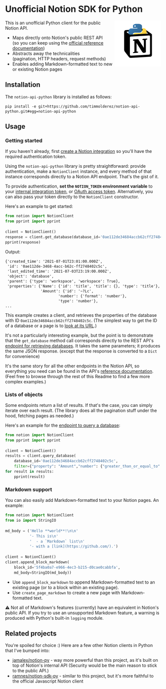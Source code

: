 # Unofficial Notion SDK for Python
<img align=right src="https://raw.githubusercontent.com/timmolderez/notion-api-python/main/icon.png" />

This is an unofficial Python client for the public Notion API.

- Maps directly onto Notion's public REST API<br />(so you can keep using the [official reference documentation](https://developers.notion.com/reference))
- Abstracts away the technicalities<br />(pagination, HTTP headers, request methods)
- Enables adding Markdown-formatted text to new or existing Notion pages

## Installation

The `notion-api-python` library is installed as follows:
```
pip install -e git+https://github.com/timmolderez/notion-api-python.git#egg=notion-api-python
```

## Usage

### Getting started

If you haven't already, first [create a Notion integration](https://developers.notion.com/docs/getting-started) so you'll have the required authentication token.

Using the `notion-api-python` library is pretty straightforward: provide authentication, make a `NotionClient` instance, and every method of that instance corresponds directly to a Notion API endpoint. That's the gist of it.

To provide authentication, **set the `NOTION_TOKEN` environment variable** to your [internal integration token](https://www.notion.so/my-integrations), or [OAuth access token](https://www.notion.so/my-integrations). Alternatively, you can also pass your token directly to the `NotionClient` constructor.

Here's an example to get started:
```python
from notion import NotionClient
from pprint import pprint
 
client = NotionClient()
response = client.get_database(database_id='0ae112de34684accb62cff2748402c5c')
pprint(response)
```

Output:
```
{'created_time': '2021-07-01T23:01:00.000Z',
 'id': '0ae112de-3468-4acc-b62c-ff2748402c5c',
 'last_edited_time': '2021-07-03T23:19:00.000Z',
 'object': 'database',
 'parent': {'type': 'workspace', 'workspace': True},
 'properties': {'Name': {'id': 'title', 'title': {}, 'type': 'title'},
                'Amount': {'id': '~?Lc',
                        'number': {'format': 'number'},
                        'type': 'number'},
...
```

This example creates a client, and retrieves the properties of the database with ID `0ae112de34684accb62cff2748402c5c`. (The simplest way to get the ID of a database or a page is to [look at its URL](https://stackoverflow.com/questions/67728038/where-to-find-database-id-for-my-database-in-notion).)

It's not a particularly interesting example, but the point is to demonstrate that the `get_database` method call corresponds directly to the REST API's [endpoint for retrieving databases](https://developers.notion.com/reference/get-database). It takes the same parameters; it produces the same JSON response. (except that the response is converted to a `Dict` for convenience)

It's the same story for all the other endpoints in the Notion API, so everything you need can be found in the API's [reference documentation](https://developers.notion.com/reference). (Feel free to browse through the rest of this Readme to find a few more complex examples.)

### Lists of objects

Some endpoints return a list of results. If that's the case, you can simply iterate over each result. (The library does all the pagination stuff under the hood, fetching pages as needed.)

Here's an example for the [endpoint to query a database](https://developers.notion.com/reference/post-database-query):

```python
from notion import NotionClient
from pprint import pprint

client = NotionClient()
results = client.query_database(
    database_id='0ae112de34684accb62cff2748402c5c',
    filter={"property": "Amount","number": {"greater_than_or_equal_to": 3}})
for result in results:
    pprint(result)
```

### Markdown support

You can also easily add Markdown-formatted text to your Notion pages. An example:

```python
from notion import NotionClient
from io import StringIO

md_body = ('Hello **world**!\n\n'
           '- This is\n'
           '  - a `Markdown` list\n'
           '- with a [link](https://github.com/).')

client = NotionClient()
client.append_block_markdown(
    block_id='5f4ba0a7-e966-4ec3-b215-d0cae0cabbfa',
    md_body=StringIO(md_body))
```

- Use `append_block_markdown` to append Markdown-formatted text to an existing page (or to a block within an existing page).
- Use `create_page_markdown` to create a new page with Markdown-formatted text.

⚠ Not all of Markdown's features (currently) have an equivalent in Notion's public API. If you try to use an unsupported Markdown feature, a warning is produced with Python's built-in `logging` module.

## Related projects

You're spoiled for choice :) Here are a few other Notion clients in Python that I've bumped into:

- [jamalex/notion-py](https://github.com/jamalex/notion-py) - way more powerful than this project, as it's built on top of Notion's internal API (Security would be the main reason to stick to the public API.)
- [ramnes/notion-sdk-py](https://github.com/ramnes/notion-sdk-py) - similar to this project, but it's more faithful to the official Javascript Notion client
